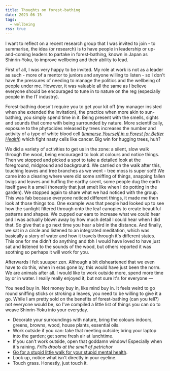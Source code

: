 ```yaml
---
title: Thoughts on forest-bathing
date: 2023-06-15
tags:
  - wellbeing
rss: true
---
```


I want to reflect on a recent research group that I was invited to join - to summarise, the idea (or research) is to have people in leadership or up-and-coming leaders to partake in forest-bathing, known in Japan as <span lang="ja">Shinrin-Yoku</span>, to improve wellbeing and their ability to lead.

First of all, I was very happy to be invited. My role at work is not as a leader as such - more of a mentor to juniors and anyone willing to listen - so I don't have the pressures of needing to manage the politics and the wellbeing of people under me. However, it was valuable all the same as I believe everyone should be encouraged to tune in to nature on the reg (especially people in the IT industry).

Forest-bathing doesn't require you to get your kit off (my manager insisted when she extended the invitation), the practice when more akin to sun-bathing, you simply spend time in it. Being present with the smells, sights and sounds that come with being surrounded by nature. More scientifically, exposure to the phytocides released by trees increases the number and activity of a type of white blood cell (<cite>[Immerse Yourself in a Forest for Better Health](https://www.dec.ny.gov/lands/90720.html)</cite>) which fight nasty cells like cancer. Big win for hugging trees, huh?

We did a variety of activities to get us in the zone: a silent, slow walk through the wood, being encouraged to look at colours and notice things. Then we stopped and picked a spot to take a detailed look at the foreground, midground and background. We carried on the walk after this, touching leaves and tree branches as we went - tree moss is super soft! We came into a clearing where were did some sniffing of things, snapping fallen twigs and leaves and huffing the earthy scent, some people dug the earth itself gave it a smell (honestly that just smelt like when I do potting in the garden). We stopped again to share what we had noticed with the group. This was fab because everyone noticed different things, it made me then look at those things too. One example was that people had looked up to see how the sunlight filtered through onto the leaf canopies to create beautiful patterns and shapes. We cupped our ears to increase what we could hear and I was actually blown away by how much detail I could hear when I did that. So give that a go next time you hear a bird in the distance. And finally, we sat in a circle and listened to an integrated meditation, which was basically a story of water and how it travels through it's different states. This one for me didn't do anything and tbh I would have loved to have just sat and listened to the sounds of the wood, but others reported it was soothing so perhaps it will work for you.

Afterwards I felt suuuper zen. Although a bit disheartened that we even have to do this, when in eras gone by, this would have just been the norm. We are animals after all. I would like to work outside more, spend more time by or in water. I really really enjoyed it, but not sure it's for everyone &mdash;

You need buy in. Not money buy in, like mind buy in. It feels weird to go round sniffing sticks or stroking a leaves, you need to be willing to give it a go. While I am pretty sold on the benefits of forest-bathing (can you tell?) not everyone would be, so I've compiled a little list of things you can do to weave <span lang="ja">Shinrin-Yoku</span> into your everyday.

- Decorate your surroundings with nature, bring the colours indoors, greens, browns, wood, house plants, essential oils.
- Work outside if you can: take that meeting outside; bring your laptop into the garden; get some fresh air at lunchtime. 
- If you can't work outside, open that goddamn window! Especially when it's raining. *Frills drools at the smell of petrichor*
- [Go for a stupid little walk for your stupid mental health](https://www.youtube.com/shorts/YLveBiwn3RY).
- Look up, notice what isn't directly in your eyeline.
- Touch grass. Honestly, just touch it.
